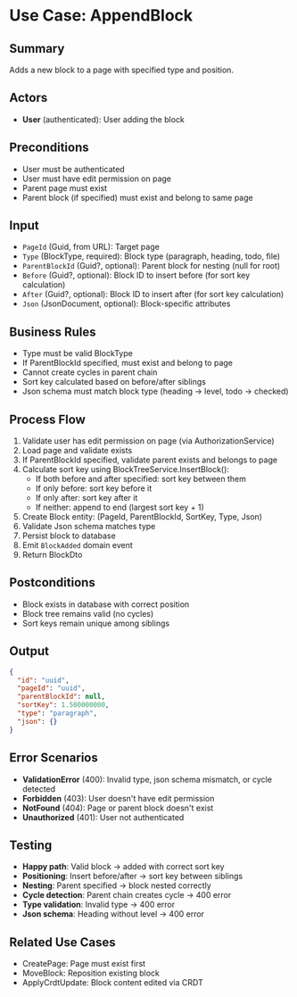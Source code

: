 # Use Case: AppendBlock

## Summary
Adds a new block to a page with specified type and position.

## Actors
- **User** (authenticated): User adding the block

## Preconditions
- User must be authenticated
- User must have edit permission on page
- Parent page must exist
- Parent block (if specified) must exist and belong to same page

## Input
- `PageId` (Guid, from URL): Target page
- `Type` (BlockType, required): Block type (paragraph, heading, todo, file)
- `ParentBlockId` (Guid?, optional): Parent block for nesting (null for root)
- `Before` (Guid?, optional): Block ID to insert before (for sort key calculation)
- `After` (Guid?, optional): Block ID to insert after (for sort key calculation)
- `Json` (JsonDocument, optional): Block-specific attributes

## Business Rules
- Type must be valid BlockType
- If ParentBlockId specified, must exist and belong to page
- Cannot create cycles in parent chain
- Sort key calculated based on before/after siblings
- Json schema must match block type (heading → level, todo → checked)

## Process Flow
1. Validate user has edit permission on page (via AuthorizationService)
2. Load page and validate exists
3. If ParentBlockId specified, validate parent exists and belongs to page
4. Calculate sort key using BlockTreeService.InsertBlock():
   - If both before and after specified: sort key between them
   - If only before: sort key before it
   - If only after: sort key after it
   - If neither: append to end (largest sort key + 1)
5. Create Block entity: (PageId, ParentBlockId, SortKey, Type, Json)
6. Validate Json schema matches type
7. Persist block to database
8. Emit `BlockAdded` domain event
9. Return BlockDto

## Postconditions
- Block exists in database with correct position
- Block tree remains valid (no cycles)
- Sort keys remain unique among siblings

## Output
```json
{
  "id": "uuid",
  "pageId": "uuid",
  "parentBlockId": null,
  "sortKey": 1.500000000,
  "type": "paragraph",
  "json": {}
}
```

## Error Scenarios
- **ValidationError** (400): Invalid type, json schema mismatch, or cycle detected
- **Forbidden** (403): User doesn't have edit permission
- **NotFound** (404): Page or parent block doesn't exist
- **Unauthorized** (401): User not authenticated

## Testing
- **Happy path**: Valid block → added with correct sort key
- **Positioning**: Insert before/after → sort key between siblings
- **Nesting**: Parent specified → block nested correctly
- **Cycle detection**: Parent chain creates cycle → 400 error
- **Type validation**: Invalid type → 400 error
- **Json schema**: Heading without level → 400 error

## Related Use Cases
- CreatePage: Page must exist first
- MoveBlock: Reposition existing block
- ApplyCrdtUpdate: Block content edited via CRDT

